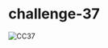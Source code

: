# challenge-37


![CC37](https://user-images.githubusercontent.com/79080942/130625863-1dc90be1-164d-4713-88e1-e88471ef8f1a.jpg)
